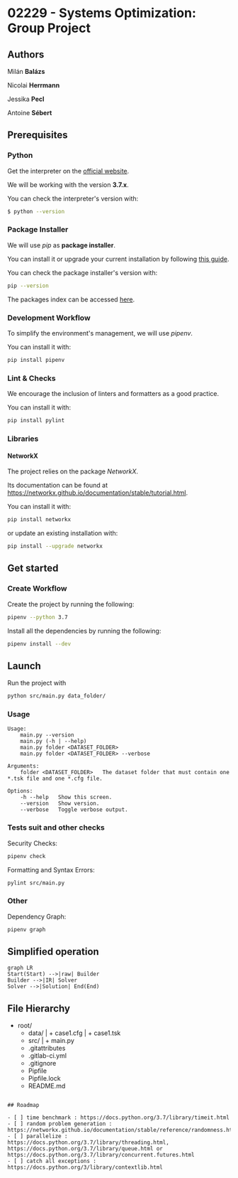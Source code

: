 # 02229 - Systems Optimization: Group Project

## Authors

Milán **Balázs**

Nicolai **Herrmann**

Jessika **Pecl**

Antoine **Sébert**

## Prerequisites

### Python

Get the interpreter on the [official website](https://www.python.org/downloads/).

We will be working with the version **3.7.x**.

You can check the interpreter's version with:
```bash
$ python --version
```

### Package Installer

We will use *pip* as **package installer**.

You can install it or upgrade your current installation by following [this guide](https://pip.pypa.io/en/stable/installing/).

You can check the package installer's version with:
```bash
pip --version
```

The packages index can be accessed [here](https://pypi.org/).

### Development Workflow

To simplify the environment's management, we will use *pipenv*.

You can install it with:
```bash
pip install pipenv
```

### Lint & Checks

We encourage the inclusion of linters and formatters as a good practice.

You can install it with:
```bash
pip install pylint
```

### Libraries

#### NetworkX

The project relies on the package *NetworkX*.

Its documentation can be found at https://networkx.github.io/documentation/stable/tutorial.html.

You can install it with:
```bash
pip install networkx
```
or update an existing installation with:
```bash
pip install --upgrade networkx
```

## Get started

### Create Workflow

Create the project by running the following:
```bash
pipenv --python 3.7
```

Install all the dependencies by running the following:
```bash
pipenv install --dev
```

## Launch

Run the project with
```bash
python src/main.py data_folder/
```

### Usage

```
Usage:
	main.py --version
	main.py (-h | --help)
	main.py folder <DATASET_FOLDER>
	main.py folder <DATASET_FOLDER> --verbose

Arguments:
	folder <DATASET_FOLDER>   The dataset folder that must contain one *.tsk file and one *.cfg file.

Options:
	-h --help	Show this screen.
	--version	Show version.
	--verbose	Toggle verbose output.
```

### Tests suit and other checks

Security Checks:
```bash
pipenv check
```

Formatting and Syntax Errors:
```bash
pylint src/main.py
```

### Other

Dependency Graph:
```bash
pipenv graph
```

## Simplified operation

```mermaid
graph LR
Start(Start) -->|raw| Builder
Builder -->|IR| Solver
Solver -->|Solution| End(End)
```

## File Hierarchy

+ root/
  + data/
  | + case1.cfg
  | + case1.tsk
  + src/
  | + main.py
  + .gitattributes
  + .gitlab-ci.yml
  + .gitignore
  + Pipfile
  + Pipfile.lock
  + README.md
```

## Roadmap

- [ ] time benchmark : https://docs.python.org/3.7/library/timeit.html
- [ ] random problem generation : https://networkx.github.io/documentation/stable/reference/randomness.html
- [ ] parallelize : https://docs.python.org/3.7/library/threading.html, https://docs.python.org/3.7/library/queue.html or https://docs.python.org/3.7/library/concurrent.futures.html
- [ ] catch all exceptions : https://docs.python.org/3/library/contextlib.html
```